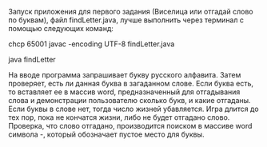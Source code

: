 Запуск приложения для первого задания (Виселица или отгадай слово по буквам), файл findLetter.java, лучше выполнить через терминал с помощью следующих команд:

chcp 65001
javac -encoding UTF-8 findLetter.java

java findLetter

На вводе программа запрашивает  букву русского алфавита. Затем проверяет, есть ли данная буква в загаданном слове. Если буква есть, то вставляет ее в массив word, предназначенный для отгадывания слова и демонстрации пользователю сколько букв, и какие отгаданы. 
Если буквы в слове нет, тогда число жизней убавляется. Игра длится до тех пор, пока не кончатся жизни, либо не будет отгадано слово. Проверка, что слово отгадано, производится поиском в массиве word символа -, который обозначает пустое место для буквы.
